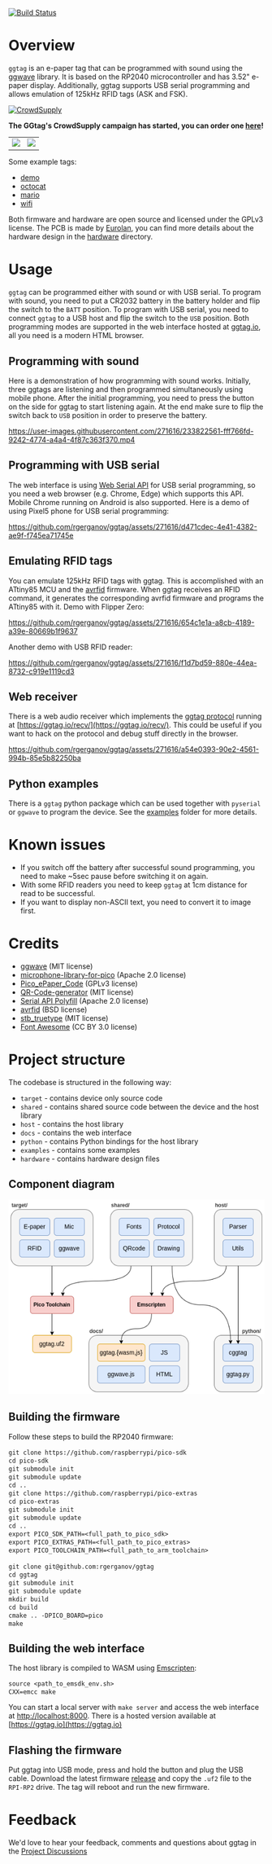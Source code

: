 [![Build Status](https://github.com/rgerganov/ggtag/workflows/CI/badge.svg)](https://github.com/rgerganov/ggtag/actions)
# Overview

`ggtag` is an e-paper tag that can be programmed with sound using the [ggwave](https://github.com/ggerganov/ggwave) library.
It is based on the RP2040 microcontroller and has 3.52" e-paper display.
Additionally, ggtag supports USB serial programming and allows emulation of 125kHz RFID tags (ASK and FSK).

[![CrowdSupply](https://www.crowdsupply.com/_marvin/images/crowd-supply-logo-dark.png)](https://www.crowdsupply.com/eurolan-ltd/ggtag) 

__The GGtag's CrowdSupply campaign has started, you can order one [here](https://www.crowdsupply.com/eurolan-ltd/ggtag)!__

<table>
  <tr>
    <td>
      <img src="https://github.com/rgerganov/ggtag/assets/271616/f1cfaeb3-3cd3-4a6a-91b8-00ee64586646"><img>
    </td>
    <td>
      <img src="https://github.com/rgerganov/ggtag/assets/271616/3d7d9585-6011-4011-8473-a00e232abf33"></img>
    </td>
  </tr>
</table>

Some example tags:
 * [demo](https://ggtag.io/?i=%5Cr18%2C15%2C82%2C82%5Cq22%2C19%2C3%2Chttps%3A%2F%2Fggtag.io%5CI273%2C15%2C70%2C70%2C0%2Chttps%3A%2F%2Fggtag.io%2Fggtag-180x180.png%5Ct139%2C118%2C5%2Cggtag%5Ct58%2C149%2C3%2Cprogrammable%20e-paper%20tag%5Ca58%2C200%2C20%2Clink%5Ct86%2C203%2C4%2Chttps%3A%2F%2Fggtag.io)
 * [octocat](https://ggtag.io/?i=%5Cr10%2C25%2C110%2C110%5CI15%2C30%2C100%2C100%2C0%2Chttps%3A%2F%2Favatars.githubusercontent.com%2Fu%2F583231%5Ct140%2C50%2C5%2CThe%20Octocat%5Ct140%2C80%2C2%2Cgithub.com%2Foctocat%5Ca13%2C156%2C16%2Cmap-marker-alt%5Ct33%2C158%2C2%2CSan%20Francisco%5Ca13%2C183%2C16%2Cbuilding%5Ct33%2C185%2C2%2C%40github%5Ca180%2C154%2C16%2Clink%5Ct202%2C158%2C2%2Chttps%3A%2F%2Fgithub.blog%5Ca180%2C185%2C16%2Cenvelope%5Ct202%2C185%2C2%2Coctocat%40github.com)
 * [mario](https://ggtag.io/?i=%5CI17%2C19%2C0%2C0%2C0%2Chttps%3A%2F%2Fggtag.io%2Fmario.png%5Ct144%2C42%2C5%2CSUPER%20MARIO%5Ct146%2C75%2C4%2Cplumber%5Ca30%2C165%2C23%2Cphone-alt%5Ct68%2C168%2C3%2C08812345%5Ca30%2C208%2C23%2Cenvelope%5Ct68%2C210%2C3%2Cm%40ggtag.io%5Ca215%2C165%2C23%2Cglobe%5Ct248%2C167%2C3%2Cggtag.io%5Ca217%2C203%2C23%2Cmap-marker-alt%5Ct248%2C208%2C3%2CSofia)
 * [wifi](https://ggtag.io/?i=%5Ca40%2C35%2C75%2Cwifi%5Cq215%2C30%2C3%2CWIFI%3AS%3AHotel%20WiFi%3BT%3AWPA%3BP%3A12345678%3B%3B%5Ct40%2C155%2C5%2CSSID%3A%20Hotel%20WiFi%5Ct40%2C185%2C5%2C%20PWD%3A%2012345678)

Both firmware and hardware are open source and licensed under the GPLv3 license.
The PCB is made by [Eurolan](http://www.eurolan.net/), you can find more details about the hardware design in the [hardware](/hardware) directory.

# Usage

`ggtag` can be programmed either with sound or with USB serial.
To program with sound, you need to put a CR2032 battery in the battery holder and flip the switch to the `BATT` position.
To program with USB serial, you need to connect `ggtag` to a USB host and flip the switch to the `USB` position.
Both programming modes are supported in the web interface hosted at [ggtag.io](https://ggtag.io), all you need is a modern HTML browser.

## Programming with sound

Here is a demonstration of how programming with sound works. Initially, three ggtags are listening and then programmed simultaneously using mobile phone.
After the initial programming, you need to press the button on the side for ggtag to start listening again. At the end make sure to flip the switch back to `USB` position in order to preserve the battery.

https://user-images.githubusercontent.com/271616/233822561-fff766fd-9242-4774-a4a4-4f87c363f370.mp4

## Programming with USB serial

The web interface is using [Web Serial API](https://developer.mozilla.org/en-US/docs/Web/API/Web_Serial_API) for USB serial programming, so you need a web browser (e.g. Chrome, Edge) which supports this API. Mobile Chrome running on Android is also supported. Here is a demo of using Pixel5 phone for USB serial programming:

https://github.com/rgerganov/ggtag/assets/271616/d471cdec-4e41-4382-ae9f-f745ea71745e

## Emulating RFID tags

You can emulate 125kHz RFID tags with ggtag. This is accomplished with an ATtiny85 MCU and the [avrfid](https://github.com/scanlime/navi-misc/blob/master/avrfid/avrfid.S) firmware. When ggtag receives an RFID command, it generates the corresponding avrfid firmware and programs the ATtiny85 with it. Demo with Flipper Zero:

https://github.com/rgerganov/ggtag/assets/271616/654c1e1a-a8cb-4189-a39e-80669b1f9637

Another demo with USB RFID reader:

https://github.com/rgerganov/ggtag/assets/271616/f1d7bd59-880e-44ea-8732-c919e1119cd3

## Web receiver

There is a web audio receiver which implements the [ggtag protocol](https://github.com/rgerganov/ggtag/blob/master/protocol.md) running at [https://ggtag.io/recv/](https://ggtag.io/recv/).
This could be useful if you want to hack on the protocol and debug stuff directly in the browser.

https://github.com/rgerganov/ggtag/assets/271616/a54e0393-90e2-4561-994b-85e5b82250ba

## Python examples

There is a `ggtag` python package which can be used together with `pyserial` or `ggwave` to program the device. See the [examples](examples/) folder for more details.

# Known issues

 * If you switch off the battery after successful sound programming, you need to make ~5sec pause before switching it on again.
 * With some RFID readers you need to keep `ggtag` at 1cm distance for read to be successful.
 * If you want to display non-ASCII text, you need to convert it to image first.

# Credits

* [ggwave](https://github.com/ggerganov/ggwave) (MIT license)
* [microphone-library-for-pico](https://github.com/ArmDeveloperEcosystem/microphone-library-for-pico/) (Apache 2.0 license)
* [Pico_ePaper_Code](https://github.com/waveshare/Pico_ePaper_Code) (GPLv3 license)
* [QR-Code-generator](https://github.com/nayuki/QR-Code-generator) (MIT license)
* [Serial API Polyfill](https://github.com/google/web-serial-polyfill) (Apache 2.0 license)
* [avrfid](https://github.com/scanlime/navi-misc/blob/master/avrfid/avrfid.S) (BSD license)
* [stb_truetype](https://github.com/nothings/stb/blob/master/stb_truetype.h) (MIT license)
* [Font Awesome](https://fontawesome.com/) (CC BY 3.0 license)

# Project structure

The codebase is structured in the following way:
 * `target` - contains device only source code
 * `shared` - contains shared source code between the device and the host library
 * `host` - contains the host library
 * `docs` - contains the web interface
 * `python` - contains Python bindings for the host library
 * `examples` - contains some examples
 * `hardware` - contains hardware design files

## Component diagram

![component diagram](pics/diagram.png)

## Building the firmware

Follow these steps to build the RP2040 firmware:

```
git clone https://github.com/raspberrypi/pico-sdk
cd pico-sdk
git submodule init
git submodule update
cd ..
git clone https://github.com/raspberrypi/pico-extras
cd pico-extras
git submodule init
git submodule update
cd ..
export PICO_SDK_PATH=<full_path_to_pico_sdk>
export PICO_EXTRAS_PATH=<full_path_to_pico_extras>
export PICO_TOOLCHAIN_PATH=<full_path_to_arm_toolchain>

git clone git@github.com:rgerganov/ggtag
cd ggtag
git submodule init
git submodule update
mkdir build
cd build
cmake .. -DPICO_BOARD=pico
make
```

## Building the web interface

The host library is compiled to WASM using [Emscripten](https://emscripten.org/):
```
source <path_to_emsdk_env.sh>
CXX=emcc make
```
You can start a local server with `make server` and access the web interface at [http://localhost:8000](http://localhost:8000).
There is a hosted version available at [https://ggtag.io](https://ggtag.io)

## Flashing the firmware

Put ggtag into USB mode, press and hold the button and plug the USB cable.
Download the latest firmware [release](https://github.com/rgerganov/ggtag/releases) and copy the `.uf2` file to the `RPI-RP2` drive.
The tag will reboot and run the new firmware.

# Feedback

We'd love to hear your feedback, comments and questions about ggtag in the [Project Discussions](https://github.com/rgerganov/ggtag/discussions)
